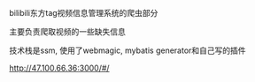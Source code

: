 bilibili东方tag视频信息管理系统的爬虫部分

主要负责爬取视频的一些缺失信息

技术栈是ssm, 使用了webmagic, mybatis generator和自己写的插件

http://47.100.66.36:3000/#/
